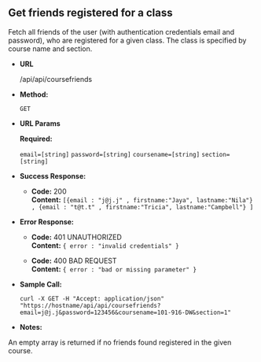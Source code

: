 **Get friends registered for a class**
----
  Fetch all friends of the user (with authentication credentials email and password), who are registered for a given class. The class is specified by course name and section.

* **URL**

  /api/api/coursefriends

* **Method:**
  
  `GET` 
  
*  **URL Params**

   **Required:**
 
   `email=[string]`
   `password=[string]`
   `coursename=[string]`
   `section=[string]`

* **Success Response:**

  * **Code:** 200 <br />
    **Content:** `[{email : "j@j.j" , firstname:"Jaya", lastname:"Nila"} ,
					{email : "t@t.t" , firstname:"Tricia", lastname:"Campbell"}
				]`
 
* **Error Response:**

  * **Code:** 401 UNAUTHORIZED <br />
    **Content:** `{ error : "invalid credentials" }`
	
  * **Code:** 400 BAD REQUEST <br />
    **Content:** `{ error : "bad or missing parameter" }`

* **Sample Call:**

  `curl -X GET -H "Accept: application/json" "https://hostname/api/api/coursefriends?email=j@j.j&password=123456&coursename=101-916-DW&section=1"`
   
* **Notes:**

An empty array is returned if no friends found registered in the given course.